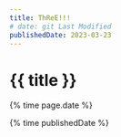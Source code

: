 ```yaml
---
title: ThReE!!!
# date: git Last Modified
publishedDate: 2023-03-23
---
```


# {{ title }}

{% time page.date %}

{% time publishedDate %}
